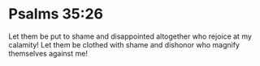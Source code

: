 # Psalms 35:26

Let them be put to shame and disappointed altogether who rejoice at my calamity! Let them be clothed with shame and dishonor who magnify themselves against me!

